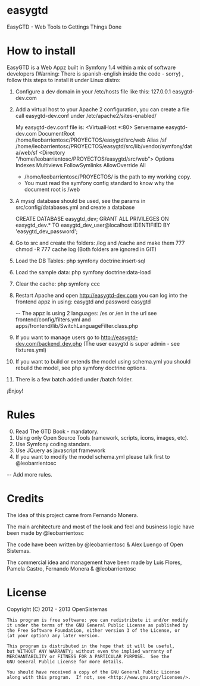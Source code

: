 easygtd
=======

EasyGTD - Web Tools to Gettings Things Done

How to install
==============

EasyGTD is a Web Appz built in Symfony 1.4 within a mix of software developers (Warning: There is spanish-english inside the code - sorry) , follow this steps to install it under Linux distro:

1) Configure a dev domain in your /etc/hosts file like this:
   127.0.0.1  easygtd-dev.com
2) Add a virtual host to your Apache 2 configuration, you can create a file call easygtd-dev.conf under /etc/apache2/sites-enabled/

   My easygtd-dev.conf file is: 
   <VirtualHost *:80>
     Servername easygtd-dev.com
     DocumentRoot /home/leobarrientosc/PROYECTOS/easygtd/src/web
     Alias /sf /home/leobarrientosc/PROYECTOS/easygtd/src/lib/vendor/symfony/data/web/sf
     <Directory "/home/leobarrientosc/PROYECTOS/easygtd/src/web">
       Options Indexes Multiviews FollowSymlinks
       AllowOverride All
     </Directory>
   </VirtualHost>

   * /home/leobarrientosc/PROYECTOS/ is the path to my working copy.
   * You must read the symfony config standard to know why the document root is /web


3) A mysql database should be used, see the params in src/config/databases.yml and create a database

   CREATE DATABASE easygtd_dev;
   GRANT ALL PRIVILEGES ON easygtd_dev.* TO easygtd_dev_user@localhost IDENTIFIED BY 'easygtd_dev_password';

4) Go to src and create the folders:  /log and /cache and make them 777 chmod -R 777 cache log (Both folders are ignored in GIT)

5) Load the DB Tables: php symfony doctrine:insert-sql

6) Load the sample data: php symfony doctrine:data-load

7) Clear the cache: php symfony ccc

8) Restart Apache and open http://easygtd-dev.com you can log into the frontend appz in using: easygtd and password easygtd

   -- The appz is using 2 languages: /es or /en in the url see frontend/config/filters.yml and apps/frontend/lib/SwitchLanguageFilter.class.php

9) If you want to manage users go to http://easygtd-dev.com/backend_dev.php (The user easygtd is super admin - see fixtures.yml)   

10) If you want to build or extends the model using schema.yml you should rebuild the model, see php symfony doctrine options.

11) There is a few batch added under /batch folder.


¡Enjoy!

Rules
=====

0) Read The GTD Book - mandatory.
1) Using only Open Source Tools (ramework, scripts, icons, images, etc).
2) Use Symfony coding standars. 
3) Use JQuery as javascript framework
4) If you want to modify the model schema.yml please talk first to @leobarrientosc

-- Add more rules.

Credits
=======

The idea of this project came from Fernando Monera.

The main architecture and most of the look and feel and business logic have been made by @leobarrientosc

The code have been written by @leobarrientosc & Alex Luengo of Open Sistemas.

The commercial idea and management have been made by Luis Flores, Pamela Castro, Fernando Monera & @leobarrientosc

License
=======

Copyright (C) 2012 - 2013  OpenSistemas

    This program is free software: you can redistribute it and/or modify
    it under the terms of the GNU General Public License as published by
    the Free Software Foundation, either version 3 of the License, or
    (at your option) any later version.

    This program is distributed in the hope that it will be useful,
    but WITHOUT ANY WARRANTY; without even the implied warranty of
    MERCHANTABILITY or FITNESS FOR A PARTICULAR PURPOSE.  See the
    GNU General Public License for more details.

    You should have received a copy of the GNU General Public License
    along with this program.  If not, see <http://www.gnu.org/licenses/>.








